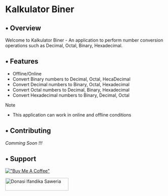 # Kalkulator Biner

## • Overview

Welcome to Kalkulator Biner - An application to perform number conversion operations such as Decimal, Octal, Binary, Hexadecimal.

## • Features

- Offline/Online
- Convert Binary numbers to Decimal, Octal, HecaDecimal
- Convert Decimal numbers to Binary, Octal, Hexadecimal
- Convert Octal numbers to Decimal, Binary, Hexadecimal
- Convert Hexadecimal numbers to Binary, Decimal, Octal

> [!Note]
> - This application can work in online and offline conditions

## • Contributing

<i>Comming Soon !!!</i>

## • Support
[!["Buy Me A Coffee"](https://www.buymeacoffee.com/assets/img/custom_images/orange_img.png)](https://buymeacoffee.com/ifandika)
<!-- [!["Saweria"](https://www.buymeacoffee.com/assets/img/custom_images/orange_img.png)](https://buymeacoffee.com/ifandika) -->
<td><a href="https://saweria.co/ifandika" target="_blank"><img src="https://user-images.githubusercontent.com/26188697/180601310-e82c63e4-412b-4c36-b7b5-7ba713c80380.png" alt="Donasi Ifandika Saweria" height="40" width="200"></a></td>
